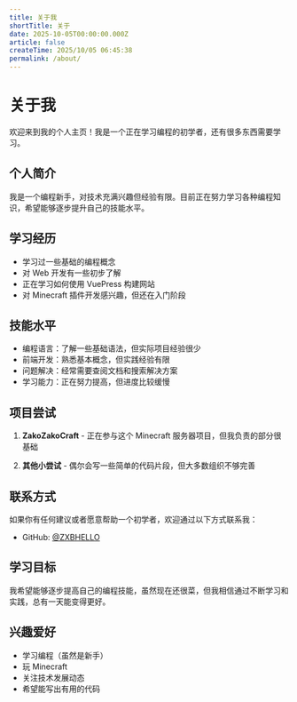 ```yaml
---
title: 关于我
shortTitle: 关于
date: 2025-10-05T00:00:00.000Z
article: false
createTime: 2025/10/05 06:45:38
permalink: /about/
---
```


# 关于我

欢迎来到我的个人主页！我是一个正在学习编程的初学者，还有很多东西需要学习。

## 个人简介

我是一个编程新手，对技术充满兴趣但经验有限。目前正在努力学习各种编程知识，希望能够逐步提升自己的技能水平。

## 学习经历

- 学习过一些基础的编程概念
- 对 Web 开发有一些初步了解
- 正在学习如何使用 VuePress 构建网站
- 对 Minecraft 插件开发感兴趣，但还在入门阶段

## 技能水平

- 编程语言：了解一些基础语法，但实际项目经验很少
- 前端开发：熟悉基本概念，但实践经验有限
- 问题解决：经常需要查阅文档和搜索解决方案
- 学习能力：正在努力提高，但进度比较缓慢

## 项目尝试

1. **ZakoZakoCraft** - 正在参与这个 Minecraft 服务器项目，但我负责的部分很基础

2. **其他小尝试** - 偶尔会写一些简单的代码片段，但大多数组织不够完善

## 联系方式

如果你有任何建议或者愿意帮助一个初学者，欢迎通过以下方式联系我：

- GitHub: [@ZXBHELLO](https://github.com/ZXBHELLO)

## 学习目标

我希望能够逐步提高自己的编程技能，虽然现在还很菜，但我相信通过不断学习和实践，总有一天能变得更好。

## 兴趣爱好

- 学习编程（虽然是新手）
- 玩 Minecraft
- 关注技术发展动态
- 希望能写出有用的代码
